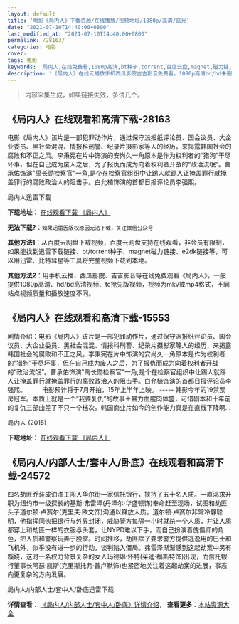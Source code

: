 ```yaml
---
layout: default
title: '电影《局内人》下载资源/在线播放/视频地址/1080p/高清/蓝光'
date: "2021-07-10T14:40:00+0800"
last_modified_at: "2021-07-10T14:40:00+0800"
permalink: /28163/
categories: 电影
cover:
tags: 电影
keywords: '局内人,在线免费看,1080p高清,bt种子,torrent,百度云盘,magnet,磁力链,迅雷下载资源'
description: '《局内人》在线云播放手机西瓜影院吉吉影音免费看，1080p高清bd/hd未删减完整版和tc抢先枪版，mkv/mp4格式，附带bt/torrent种子、magnet/磁力链、百度云盘、网盘资源迅雷下载链接'
---
```


>内容采集生成，如果链接失效，多试几个。


## 《局内人》在线观看和高清下载-28163

电影《局内人》该片是一部犯罪动作片，通过保守派报纸评论员、国会议员、大企业委员、黑社会混混、情报科刑警、纪录片摄影家等人的经历，来揭露韩国社会的腐败和不正之风。李秉宪在片中饰演的安尚久一角原本是作为权利者的“猎狗”干尽坏事，但在自己成为废人之后，为了报仇而成为向着权利者开战的“政治流氓”。曹承佑饰演"禹长勋检察官"一角,是个在检察官组织中让踢人就踢人让掩盖罪行就掩盖罪行的腐败政治人的阻击手。白允植饰演的首都日报评论员李强熙。<!---剧情end--->


局内人迅雷下载

**下载地址**： [在线观看下载 《局内人》](https://www.993dy.com//vod-detail-id-17320.html) 


**无法下载?**：`如果迅雷因版权原因无法下载，关注微信公众号 `

**其他方法1**：从百度云网盘下载视频，百度云网盘支持在线观看，非会员有限制，如果能找到迅雷下载链接、bt/torrent种子、magnet磁力链接、e2dk链接等，可以用迅雷、比特彗星等工具将完整视频下载到本地。

**其他方法2**：用手机云播、西瓜影院、吉吉影音等在线免费观看《局内人》，一般提供1080p高清、hd/bd高清视频、tc抢先版视频，视频为mkv或mp4格式，不同站点视频质量和播放速度不同。


## 《局内人》在线观看和高清下载-15553

剧情介绍：电影《局内人》该片是一部犯罪动作片，通过保守派报纸评论员、国会议员、大企业委员、黑社会混混、情报科刑警、纪录片摄影家等人的经历，来揭露韩国社会的腐败和不正之风。李秉宪在片中饰演的安尚久一角原本是作为权利者的“猎狗”干尽坏事，但在自己成为废人之后，为了报仇而成为向着权利者开战的“政治流氓”。曹承佑饰演"禹长勋检察官"一角,是个在检察官组织中让踢人就踢人让掩盖罪行就掩盖罪行的腐败政治人的阻击手。白允植饰演的首都日报评论员李强熙。  　　电影预计将于7月开拍，15年上半年上映。 ----- 韩影今年的19禁票房冠军。本质上就是一个“我要复仇”的故事＋暴力血腥肉体盛，可惜剧本和十年前的复仇三部曲差了不只一个档次。韩国商业片如今的创作能力真是在直线下降啊...


局内人 (2015)

**下载地址**： [在线观看下载 《局内人》](https://www.btbtdy.me/btdy/dy4539.html) 


## 《局内人/内部人士/套中人/卧底》在线观看和高清下载-24572

四名劫匪乔装成油漆工闯入华尔街一家信托银行，挟持了五十名人质。一直渴求升职为纽约市一级探长的基斯·弗雷泽(丹泽尔&middot;华盛顿饰)奉命赶至现场，试图和劫匪头子道尔顿&middot;卢赛尔(克里夫&middot;欧文饰)沟通以释放人质。道尔顿·卢赛尔非常冷静聪明，他指挥同伙把银行与外界封闭，威胁警方每隔一小时就杀一个人质，并让人质都穿上和劫匪一样的衣服与头套，让NYPD难以下手，而自己扮演着傀儡师的角色，把人质和警察玩弄于股掌。时间推移，劫匪除了要求警方提供逃逸用的巴士和飞机外，似乎没有进一步的行动，谈判陷入僵局。弗雷泽渐渐感到这起劫案中另有蹊跷，这时一名权力背景复杂的女人玛德琳&middot;怀特(茱迪·福斯特饰)出现，而信托银行董事长阿瑟·凯斯(克里斯托弗&middot;普卢默饰)也紧密地关注着这起劫案的进展，事态向更复杂的方向发展。


局内人/内部人士/套中人/卧底迅雷下载

**详情查看**： [《局内人/内部人士/套中人/卧底》详情介绍](/movie/24572/)， **查看更多**：[本站资源大全](/movie/t/all/)

